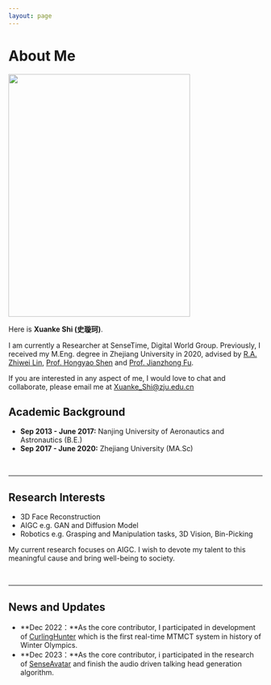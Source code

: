 ```yaml
---
layout: page
---
```


# About Me

<img src="https://XuankeShi.github.io/shixuanke.jpg" class="floatpic" width="360" height="480">

Here is **Xuanke Shi (史璇珂)**.

<!-- I am currently a Researcher at SenseTime, Digital World Group. Previously, I received my M.Eng. degree from the State Key Laboratory of CAD&CG in Zhejiang University in 2020, advised by [R.A. Zhiwei Lin](https://person.zju.edu.cn/linzhiwei), [Prof. Hongyao Shen](https://person.zju.edu.cn/shenhongyao) and [Prof. Jianzhong Fu](https://person.zju.edu.cn/0096151).  -->
I am currently a Researcher at SenseTime, Digital World Group. Previously, I received my M.Eng. degree in Zhejiang University in 2020, advised by [R.A. Zhiwei Lin](https://person.zju.edu.cn/linzhiwei), [Prof. Hongyao Shen](https://person.zju.edu.cn/shenhongyao) and [Prof. Jianzhong Fu](https://person.zju.edu.cn/0096151).

If you are interested in any aspect of me, I would love to chat and collaborate, please email me at Xuanke_Shi@zju.edu.cn

## Academic Background

- **Sep 2013 - June 2017:** Nanjing University of Aeronautics and Astronautics (B.E.)
- **Sep 2017 - June 2020:** Zhejiang University (MA.Sc)

<br>

---

## Research Interests

- 3D Face Reconstruction
- AIGC e.g. GAN and Diffusion Model
- Robotics e.g. Grasping and Manipulation tasks, 3D Vision, Bin-Picking


My current research focuses on AIGC. I wish to devote my talent to this meaningful cause and bring well-being to society.

<br>

---

## News and Updates

- **Dec 2022：**As the core contributor, I participated in development of [CurlingHunter](https://curlinghunter.github.io/jekyll/update/2022/10/22/CurlingHunter.html) which is the first real-time MTMCT system in history of Winter Olympics.
- **Dec 2023：**As the core contributor, i participated in the research of [SenseAvatar](https://senseavatar.sensetime.com/) and finish the audio driven talking head generation algorithm.

<br>
